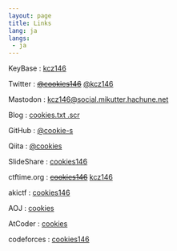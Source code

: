 ```yaml
---
layout: page
title: Links
lang: ja
langs:
 - ja
---
```


KeyBase
: [kcz146](https://keybase.io/kcz146)

Twitter
: ~~[@cookies146](https://twitter.com/cookies146/)~~ [@kcz146](https://twitter.com/kcz146/)

Mastodon
: [kcz146@social.mikutter.hachune.net](https://social.mikutter.hachune.net/@kcz146)

Blog
: [cookies.txt     .scr](http://cookies.hatenablog.jp/)

GitHub
: [@cookie-s](https://github.com/cookie-s/)

Qiita
: [@cookies](http://qiita.com/cookies)

SlideShare
: [cookies146](https://www.slideshare.net/MasashiIkarashi)

ctftime.org
: ~~[cookies146](https://ctftime.org/user/1937)~~ [kcz146](https://ctftime.org/user/43613)

akictf
: [cookies146](http://ctf.katsudon.org/user/cookies146)

AOJ
: [cookies](http://judge.u-aizu.ac.jp/onlinejudge/user.jsp?id=cookies)

AtCoder
: [cookies](https://atcoder.jp/user/cookies)

codeforces
: [cookies146](http://codeforces.com/profile/cookies146)
